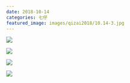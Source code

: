 ```yaml
---
date: 2018-10-14
categories: 七仔
featured_image: images/qizai2018/10.14-3.jpg
---
```


![](/images/qizai2018/10.14-1.jpg)

![](/images/qizai2018/10.14-2.jpg)

![](/images/qizai2018/10.14-3.jpg)

![](/images/qizai2018/10.14-4.jpg)
